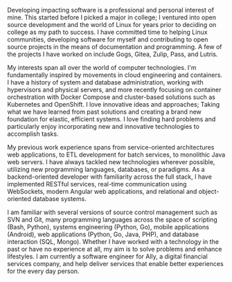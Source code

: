 Developing impacting software is a professional and personal interest of mine. This started before I picked a major in college; I ventured into open source development and the world of Linux for years prior to deciding on college as my path to success. I have committed time to helping Linux communities, developing software for myself and contributing to open source projects in the means of documentation and programming. A few of the projects I have worked on include Gogs, Gitea, Zulip, Pass, and Lutris.

My interests span all over the world of computer technologies. I'm fundamentally inspired by movements in cloud engineering and containers. I have a history of system and database administration, working with hypervisors and physical servers, and more recently focusing on container orchestration with Docker Compose and cluster-based solutions such as Kubernetes and OpenShift. I love innovative ideas and approaches; Taking what we have learned from past solutions and creating a brand new foundation for elastic, efficient systems. I love finding hard problems and particularly enjoy incorporating new and innovative technologies to accomplish tasks.

My previous work experience spans from service-oriented architectures web applications, to ETL development for batch services, to monolithic Java web servers. I have always tackled new technologies wherever possible, utilizing new programming languages, databases, or paradigms. As a backend-oriented developer with familiarity across the full stack, I have implemented RESTful services, real-time communication using WebSockets, modern Angular web applications, and relational and object-oriented database systems.

I am familiar with several versions of source control management such as SVN and Git, many programming languages across the space of scripting (Bash, Python), systems engineering (Python, Go), mobile applications (Android), web applications (Python, Go, Java, PHP), and database interaction (SQL, Mongo). Whether I have worked with a technology in the past or have no experience at all, my aim is to solve problems and enhance lifestyles. I am currently a software engineer for Ally, a digital financial services company, and help deliver services that enable better experiences for the every day person.